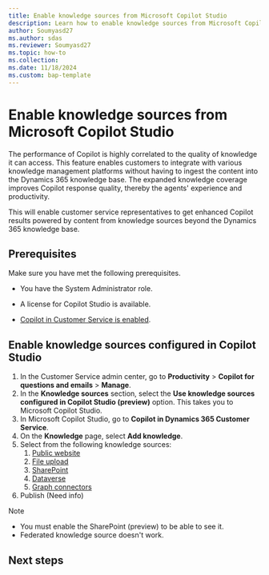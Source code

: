 ```yaml
---
title: Enable knowledge sources from Microsoft Copilot Studio 
description: Learn how to enable knowledge sources from Microsoft Copilot Studio.
author: Soumyasd27
ms.author: sdas
ms.reviewer: Soumyasd27
ms.topic: how-to 
ms.collection: 
ms.date: 11/18/2024
ms.custom: bap-template
---
```


# Enable knowledge sources from Microsoft Copilot Studio

The performance of Copilot is highly correlated to the quality of knowledge it can access. This feature enables customers to integrate with various knowledge management platforms without having to ingest the content into the Dynamics 365 knowledge base. The expanded knowledge coverage improves Copilot response quality, thereby the agents' experience and productivity.

This will enable customer service representatives to get enhanced Copilot results powered by content from knowledge sources beyond the Dynamics 365 knowledge base. 

## Prerequisites

Make sure you have met the following prerequisites.

- You have the System Administrator role. 

- A license for Copilot Studio is available. 

- [Copilot in Customer Service is enabled](configure-copilot-features.md#manage-copilot-features-in-customer-service). 

## Enable knowledge sources configured in Copilot Studio
 
1. In the Customer Service admin center, go to **Productivity** > **Copilot for questions and emails** > **Manage**. 
1. In the **Knowledge sources** section, select the **Use knowledge sources configured in Copilot Studio (preview)** option. This takes you to Microsoft Copilot Studio. 
1. In Microsoft Copilot Studio, go to **Copilot in Dynamics 365 Customer Service**.
1. On the **Knowledge** page, select **Add knowledge**.
1. Select from the following knowledge sources:
    1. [Public website](/microsoft-copilot-studio/knowledge-add-public-website)
    1. [File upload](/microsoft-copilot-studio/knowledge-add-file-upload)
    1. [SharePoint](/microsoft-copilot-studio/knowledge-add-sharepoint) 
    1. [Dataverse](/microsoft-copilot-studio/knowledge-add-dataverse)
    1. [Graph connectors](/microsoft-copilot-studio/knowledge-graph-connections)
1. Publish (Need info)

> [!NOTE]
> - You must enable the SharePoint (preview) to be able to see it. 
> - Federated knowledge source doesn't work.

## Next steps

